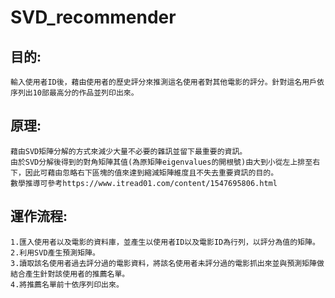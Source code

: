 # SVD_recommender

## 目的: 
    輸入使用者ID後，藉由使用者的歷史評分來推測這名使用者對其他電影的評分。針對這名用戶依序列出10部最高分的作品並列印出來。
    
## 原理:    
    藉由SVD矩陣分解的方式來減少大量不必要的雜訊並留下最重要的資訊。
    由於SVD分解後得到的對角矩陣其值(為原矩陣eigenvalues的開根號)由大到小從左上排至右下，因此可藉由忽略右下區塊的值來達到縮減矩陣維度且不失去重要資訊的目的。
    數學推導可參考https://www.itread01.com/content/1547695806.html

## 運作流程:

    1.匯入使用者以及電影的資料庫，並產生以使用者ID以及電影ID為行列，以評分為值的矩陣。
    2.利用SVD產生預測矩陣。
    3.讀取該名使用者過去評分過的電影資料，將該名使用者未評分過的電影抓出來並與預測矩陣做結合產生針對該使用者的推薦名單。
    4.將推薦名單前十依序列印出來。
    

